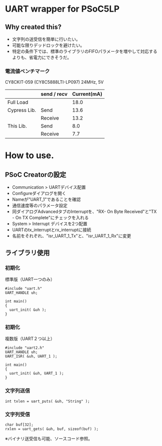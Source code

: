 # UART wrapper for PSoC5LP

## Why created this?

- 文字列の送受信を簡単に行いたい。
- 可能な限りデッドロックを避けたい。
- 特定の条件下では、標準のライブラリのFIFOパラメータを増やして対応するよりも、省電力にできそうだ。

### 電流値ベンチマーク

CY8CKIT-059 (CY8C5888LTI-LP097) 24MHz, 5V

| | send / recv| Current(mA) |
|-|-|-|
| Full Load    |         | 18.0 |
| Cypress Lib. | Send    | 13.6 |
|              | Receive | 13.2 |
| This Lib.    | Send    | 8.0 |
|              | Receive | 7.7 |


# How to use.

## PSoC Creatorの設定

- Communication > UARTデバイス配置
 - Configureダイアログを開く
 - Nameが"UART_1"であることを確認
 - 通信速度等のパラメータ設定
 - 同ダイアログAdvancedタブのInterruptを、"RX- On Byte Received"と"TX - On TX Complete"にチェックを入れる
- System > Interrupt デバイスを2つ配置
 - UARTのtx_interruptとrx_interruptに接続
 - 名前をそれぞれ、"isr_UART_1_Tx"と、"isr_UART_1_Rx"に変更

## ライブラリ使用

### 初期化

標準版（UART一つのみ）
```
#include "uart.h"
UART_HANDLE uh;

int main()
{
  uart_init( &uh );
}
```

### 初期化

複数版（UART２つ以上）
```
#include "uart2.h"
UART_HANDLE uh;
UART_ISR( &uh, UART_1 );

int main()
{
  uart_init( &uh, UART_1 );
}
```


### 文字列送信

```
int txlen = uart_puts( &uh, "String" );
```

### 文字列受信

```
char buf[32];
rxlen = uart_gets( &uh, buf, sizeof(buf) );
```

※バイナリ送受信も可能、ソースコード参照。
